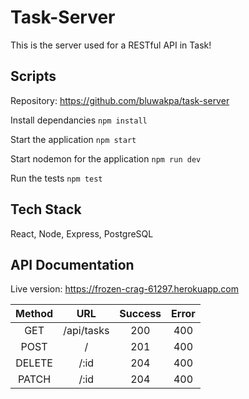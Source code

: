# Task-Server

This is the server used for a RESTful API in Task!

## Scripts

Repository: https://github.com/bluwakpa/task-server

Install dependancies `npm install`

Start the application `npm start`

Start nodemon for the application `npm run dev`

Run the tests `npm test`

## Tech Stack
React,
Node,
Express,
PostgreSQL

## API Documentation

Live version: https://frozen-crag-61297.herokuapp.com

| Method | URL  | Success  | Error |
| :-----: | :-: | :-: | :-: |
| GET | /api/tasks | 200 | 400 |
| POST | / | 201 | 400 |
| DELETE | /:id | 204 | 400 |
| PATCH | /:id | 204 | 400 |
